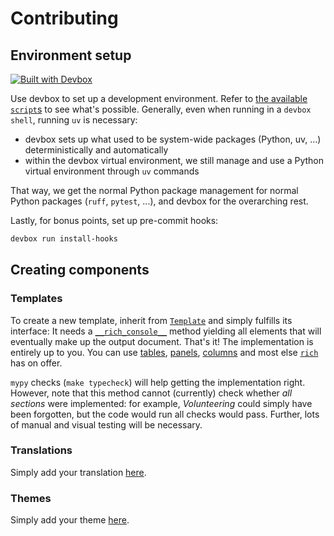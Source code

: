 # Contributing

## Environment setup

[![Built with Devbox](https://jetpack.io/img/devbox/shield_moon.svg)](https://jetpack.io/devbox/docs/contributor-quickstart/)

Use devbox to set up a development environment.
Refer to [the available `script`s](devbox.json) to see what's possible.
Generally, even when running in a `devbox shell`, running `uv` is necessary:

- devbox sets up what used to be system-wide packages (Python, uv, ...) deterministically and automatically
- within the devbox virtual environment, we still manage and use a Python virtual environment through `uv` commands

That way, we get the normal Python package management for normal Python packages (`ruff`, `pytest`, ...), and devbox for the overarching rest.

Lastly, for bonus points, set up pre-commit hooks:

```bash
devbox run install-hooks
```

## Creating components

### Templates

To create a new template, inherit from [`Template`](./ancv/visualization/templates.py) and simply fulfills its interface:
It needs a [`__rich_console__`](https://rich.readthedocs.io/en/stable/protocol.html#console-render) method yielding all elements that will eventually make up the output document.
That's it!
The implementation is entirely up to you.
You can use [tables](https://rich.readthedocs.io/en/stable/tables.html), [panels](https://rich.readthedocs.io/en/stable/panel.html), [columns](https://rich.readthedocs.io/en/stable/columns.html) and most else [`rich`](https://github.com/Textualize/rich) has on offer.

`mypy` checks (`make typecheck`) will help getting the implementation right.
However, note that this method cannot (currently) check whether *all sections* were implemented: for example, *Volunteering* could simply have been forgotten, but the code would run all checks would pass.
Further, lots of manual and visual testing will be necessary.

### Translations

Simply add your translation [here](./ancv/visualization/translations.py).

### Themes

Simply add your theme [here](./ancv/visualization/themes.py).
